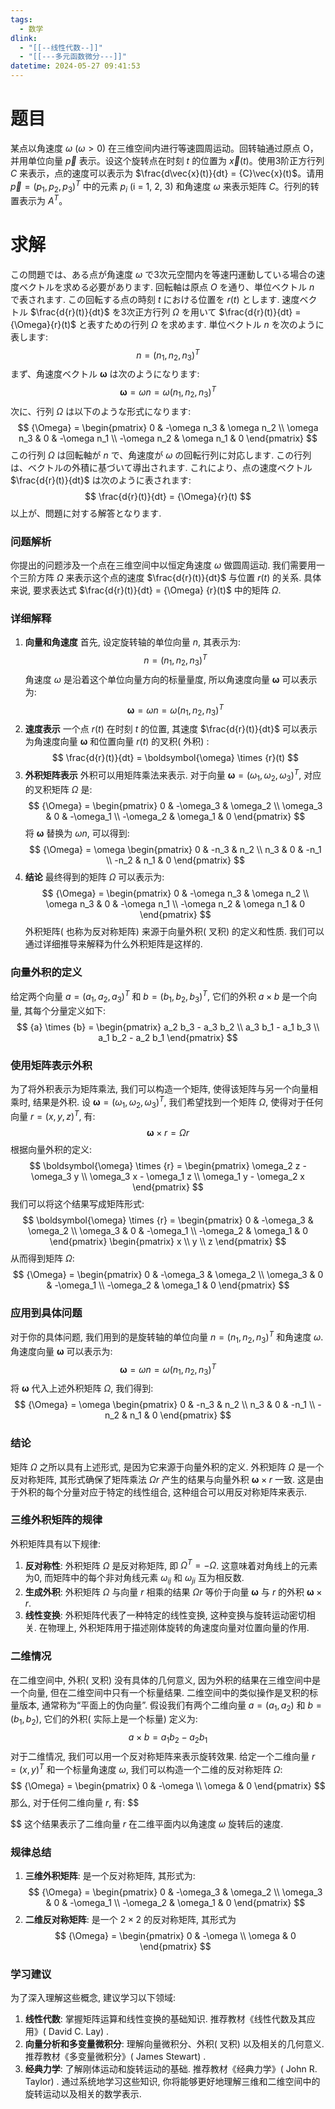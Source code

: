 ```yaml
---
tags:
  - 数学
dlink:
  - "[[--线性代数--]]"
  - "[[---多元函数微分---]]"
datetime: 2024-05-27 09:41:53
---
```

# 题目
某点以角速度 $\omega$ ($\omega > 0$) 在三维空间内进行等速圆周运动。回转轴通过原点 O，并用单位向量 $\vec{p}$ 表示。设这个旋转点在时刻 $t$ 的位置为 $\vec{x}(t)$。使用3阶正方行列 ${C}$ 来表示，点的速度可以表示为 $\frac{d\vec{x}(t)}{dt} = {C}\vec{x}(t)$。请用 $\vec{p} = (p_1, p_2, p_3)^T$ 中的元素 $p_i$ (i = 1, 2, 3) 和角速度 $\omega$ 来表示矩阵 ${C}$。行列的转置表示为 ${A}^T$。

# 求解
この問題では、ある点が角速度 $\omega$ で3次元空間内を等速円運動している場合の速度ベクトルを求める必要があります. 回転軸は原点 $O$ を通り、単位ベクトル ${n}$ で表されます. この回転する点の時刻 $t$ における位置を ${r}(t)$ とします. 速度ベクトル $\frac{d{r}(t)}{dt}$ を3次正方行列 ${\Omega}$ を用いて $\frac{d{r}(t)}{dt} = {\Omega}{r}(t)$ と表すための行列 ${\Omega}$ を求めます. 
単位ベクトル ${n}$ を次のように表します: 
$$
{n} = (n_1, n_2, n_3)^T
$$
まず、角速度ベクトル $\boldsymbol{\omega}$ は次のようになります: 
$$
\boldsymbol{\omega} = \omega {n} = \omega (n_1, n_2, n_3)^T
$$
次に、行列 ${\Omega}$ は以下のような形式になります: 
$$
{\Omega} = \begin{pmatrix}
0 & -\omega n_3 & \omega n_2 \\
\omega n_3 & 0 & -\omega n_1 \\
-\omega n_2 & \omega n_1 & 0
\end{pmatrix}
$$
この行列 ${\Omega}$ は回転軸が ${n}$ で、角速度が $\omega$ の回転行列に対応します. この行列は、ベクトルの外積に基づいて導出されます. 
これにより、点の速度ベクトル $\frac{d{r}(t)}{dt}$ は次のように表されます: 
$$
\frac{d{r}(t)}{dt} = {\Omega}{r}(t)
$$
以上が、問題に対する解答となります. 
### 问题解析
你提出的问题涉及一个点在三维空间中以恒定角速度 $\omega$ 做圆周运动. 我们需要用一个三阶方阵 ${\Omega}$ 来表示这个点的速度 $\frac{d{r}(t)}{dt}$ 与位置 ${r}(t)$ 的关系. 具体来说, 要求表达式 $\frac{d{r}(t)}{dt} = {\Omega} {r}(t)$ 中的矩阵 ${\Omega}$. 
### 详细解释
1. **向量和角速度**
   首先, 设定旋转轴的单位向量 ${n}$, 其表示为: 
$$
{n} = (n_1, n_2, n_3)^T
$$
   角速度 $\omega$ 是沿着这个单位向量方向的标量量度, 所以角速度向量 $\boldsymbol{\omega}$ 可以表示为: 
$$
\boldsymbol{\omega} = \omega {n} = \omega (n_1, n_2, n_3)^T
$$
2. **速度表示**
   一个点 ${r}(t)$ 在时刻 $t$ 的位置, 其速度 $\frac{d{r}(t)}{dt}$ 可以表示为角速度向量 $\boldsymbol{\omega}$ 和位置向量 ${r}(t)$ 的叉积( 外积) : 
$$
\frac{d{r}(t)}{dt} = \boldsymbol{\omega} \times {r}(t)
$$
3. **外积矩阵表示**
   外积可以用矩阵乘法来表示. 对于向量 $\boldsymbol{\omega} = (\omega_1, \omega_2, \omega_3)^T$, 对应的叉积矩阵 ${\Omega}$ 是: 
$$
{\Omega} = \begin{pmatrix}
0 & -\omega_3 & \omega_2 \\
\omega_3 & 0 & -\omega_1 \\
-\omega_2 & \omega_1 & 0
\end{pmatrix}
$$
   将 $\boldsymbol{\omega}$ 替换为 $\omega {n}$, 可以得到: 
$$
{\Omega} = \omega \begin{pmatrix}
0 & -n_3 & n_2 \\
n_3 & 0 & -n_1 \\
-n_2 & n_1 & 0
\end{pmatrix}
$$
4. **结论**
   最终得到的矩阵 ${\Omega}$ 可以表示为: 
$$
{\Omega} = \begin{pmatrix}
0 & -\omega n_3 & \omega n_2 \\
\omega n_3 & 0 & -\omega n_1 \\
-\omega n_2 & \omega n_1 & 0
\end{pmatrix}
$$
外积矩阵( 也称为反对称矩阵) 来源于向量外积( 叉积) 的定义和性质. 我们可以通过详细推导来解释为什么外积矩阵是这样的. 
### 向量外积的定义
给定两个向量 ${a} = (a_1, a_2, a_3)^T$ 和 ${b} = (b_1, b_2, b_3)^T$, 它们的外积 ${a} \times {b}$ 是一个向量, 其每个分量定义如下: 
$$
{a} \times {b} = \begin{pmatrix}
a_2 b_3 - a_3 b_2 \\
a_3 b_1 - a_1 b_3 \\
a_1 b_2 - a_2 b_1
\end{pmatrix}
$$
### 使用矩阵表示外积
为了将外积表示为矩阵乘法, 我们可以构造一个矩阵, 使得该矩阵与另一个向量相乘时, 结果是外积. 
设 $\boldsymbol{\omega} = (\omega_1, \omega_2, \omega_3)^T$, 我们希望找到一个矩阵 ${\Omega}$, 使得对于任何向量 ${r} = (x, y, z)^T$, 有: 
$$
\boldsymbol{\omega} \times {r} = {\Omega} {r}
$$
根据向量外积的定义: 
$$
\boldsymbol{\omega} \times {r} = \begin{pmatrix}
\omega_2 z - \omega_3 y \\
\omega_3 x - \omega_1 z \\
\omega_1 y - \omega_2 x
\end{pmatrix}
$$
我们可以将这个结果写成矩阵形式: 
$$
\boldsymbol{\omega} \times {r} = \begin{pmatrix}
0 & -\omega_3 & \omega_2 \\
\omega_3 & 0 & -\omega_1 \\
-\omega_2 & \omega_1 & 0
\end{pmatrix}
\begin{pmatrix}
x \\
y \\
z
\end{pmatrix}
$$
从而得到矩阵 ${\Omega}$: 
$$
{\Omega} = \begin{pmatrix}
0 & -\omega_3 & \omega_2 \\
\omega_3 & 0 & -\omega_1 \\
-\omega_2 & \omega_1 & 0
\end{pmatrix}
$$
### 应用到具体问题
对于你的具体问题, 我们用到的是旋转轴的单位向量 ${n} = (n_1, n_2, n_3)^T$ 和角速度 $\omega$. 角速度向量 $\boldsymbol{\omega}$ 可以表示为: 
$$
\boldsymbol{\omega} = \omega {n} = \omega (n_1, n_2, n_3)^T
$$
将 $\boldsymbol{\omega}$ 代入上述外积矩阵 ${\Omega}$, 我们得到: 
$$
{\Omega} = \omega \begin{pmatrix}
0 & -n_3 & n_2 \\
n_3 & 0 & -n_1 \\
-n_2 & n_1 & 0
\end{pmatrix}
$$
### 结论
矩阵 ${\Omega}$ 之所以具有上述形式, 是因为它来源于向量外积的定义. 外积矩阵 ${\Omega}$ 是一个反对称矩阵, 其形式确保了矩阵乘法 ${\Omega} {r}$ 产生的结果与向量外积 $\boldsymbol{\omega} \times {r}$ 一致. 这是由于外积的每个分量对应于特定的线性组合, 这种组合可以用反对称矩阵来表示. 
### 三维外积矩阵的规律
外积矩阵具有以下规律: 
1. **反对称性**: 外积矩阵 ${\Omega}$ 是反对称矩阵, 即 ${\Omega}^T = -{\Omega}$. 这意味着对角线上的元素为0, 而矩阵中的每个非对角线元素 $\omega_{ij}$ 和 $\omega_{ji}$ 互为相反数. 
2. **生成外积**: 外积矩阵 ${\Omega}$ 与向量 ${r}$ 相乘的结果 ${\Omega} {r}$ 等价于向量 $\boldsymbol{\omega}$ 与 ${r}$ 的外积 $\boldsymbol{\omega} \times {r}$. 
3. **线性变换**: 外积矩阵代表了一种特定的线性变换, 这种变换与旋转运动密切相关. 在物理上, 外积矩阵用于描述刚体旋转的角速度向量对位置向量的作用. 
### 二维情况
在二维空间中, 外积( 叉积) 没有具体的几何意义, 因为外积的结果在三维空间中是一个向量, 但在二维空间中只有一个标量结果. 二维空间中的类似操作是叉积的标量版本, 通常称为“平面上的伪向量”. 
假设我们有两个二维向量 ${a} = (a_1, a_2)$ 和 ${b} = (b_1, b_2)$, 它们的外积( 实际上是一个标量) 定义为: 
$$
{a} \times {b} = a_1 b_2 - a_2 b_1
$$
对于二维情况, 我们可以用一个反对称矩阵来表示旋转效果. 给定一个二维向量 ${r} = (x, y)^T$ 和一个标量角速度 $\omega$, 我们可以构造一个二维的反对称矩阵 ${\Omega}$: 
$$
{\Omega} = \begin{pmatrix}
0 & -\omega \\
\omega & 0
\end{pmatrix}
$$
那么, 对于任何二维向量 ${r}$, 有: 
$$

$$
这个结果表示了二维向量 ${r}$ 在二维平面内以角速度 $\omega$ 旋转后的速度. 
### 规律总结
1. **三维外积矩阵**: 是一个反对称矩阵, 其形式为: 
$$
{\Omega} = \begin{pmatrix}
0 & -\omega_3 & \omega_2 \\
\omega_3 & 0 & -\omega_1 \\
-\omega_2 & \omega_1 & 0
\end{pmatrix}
$$
2. **二维反对称矩阵**: 是一个 $2 \times 2$ 的反对称矩阵, 其形式为
$$
{\Omega} = \begin{pmatrix}
0 & -\omega \\
\omega & 0
\end{pmatrix}
$$
### 学习建议
为了深入理解这些概念, 建议学习以下领域: 
1. **线性代数**: 掌握矩阵运算和线性变换的基础知识. 推荐教材《线性代数及其应用》( David C. Lay) . 
2. **向量分析和多变量微积分**: 理解向量微积分、外积( 叉积) 以及相关的几何意义. 推荐教材《多变量微积分》( James Stewart) . 
3. **经典力学**: 了解刚体运动和旋转运动的基础. 推荐教材《经典力学》( John R. Taylor) . 
通过系统地学习这些知识, 你将能够更好地理解三维和二维空间中的旋转运动以及相关的数学表示. 
